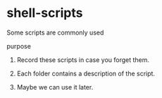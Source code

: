 # shell-scripts
Some scripts are commonly used

purpose

1. Record these scripts in case you forget them.

2. Each folder contains a description of the script.

3. Maybe we can use it later.
